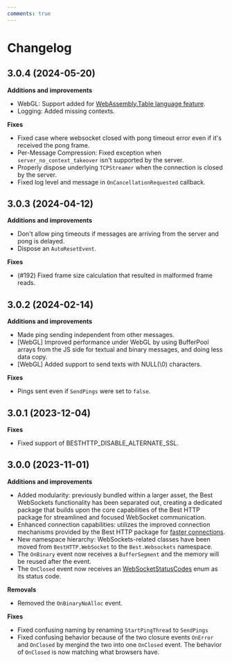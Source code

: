 ```yaml
---
comments: true
---
```


# Changelog

## 3.0.4 (2024-05-20)

__Additions and improvements__

- WebGL: Support added for [WebAssembly.Table language feature](https://docs.unity3d.com/6000.0/Documentation/Manual/wasm-2023-features.html#wasm-table).
- Logging: Added missing contexts.

__Fixes__

- Fixed case where websocket closed with pong timeout error even if it's received the pong frame.
- Per-Message Compression: Fixed exception when `server_no_context_takeover` isn't supported by the server.
- Properly dispose underlying `TCPStreamer` when the connection is closed by the server.
- Fixed log level and message in `OnCancellationRequested` callback.

## 3.0.3 (2024-04-12)

__Additions and improvements__

- Don't allow ping timeouts if messages are arriving from the server and pong is delayed.
- Dispose an `AutoResetEvent`.

__Fixes__

- (#192) Fixed frame size calculation that resulted in malformed frame reads.

## 3.0.2 (2024-02-14)

__Additions and improvements__

- Made ping sending independent from other messages.
- [WebGL] Improved performance under WebGL by using BufferPool arrays from the JS side for textual and binary messages, and doing less data copy.
- [WebGL] Added support to send texts with NULL(\0) characters.

__Fixes__

- Pings sent even if `SendPings` were set to `false`.

## 3.0.1 (2023-12-04)

__Fixes__

- Fixed support of BESTHTTP_DISABLE_ALTERNATE_SSL.

## 3.0.0 (2023-11-01)

__Additions and improvements__

- Added modularity: previously bundled within a larger asset, the Best WebSockets functionality has been separated out, creating a dedicated package that builds upon the core capabilities of the Best HTTP package for streamlined and focused WebSocket communication.
- Enhanced connection capabilities: utilizes the improved connection mechanisms provided by the Best HTTP package for [faster connections](../Shared/connections/racing.md).
- New namespace hierarchy: WebSockets-related classes have been moved from `BestHTTP.WebSocket` to the `Best.Websockets` namespace.
- The `OnBinary` event now receives a `BufferSegment` and the memory will be reused after the event.
- The `OnClosed` event now receives an [WebSocketStatusCodes](api-reference/WebSockets/WebSocketStatusCodes.md) enum as its status code.

__Removals__

- Removed the `OnBinaryNoAlloc` event.

__Fixes__

- Fixed confusing naming by renaming `StartPingThread` to `SendPings`
- Fixed confusing behavior because of the two closure events `OnError` and `OnClosed` by mergind the two into one `OnClosed` event. The behavior of `OnClosed` is now matching what browsers have.